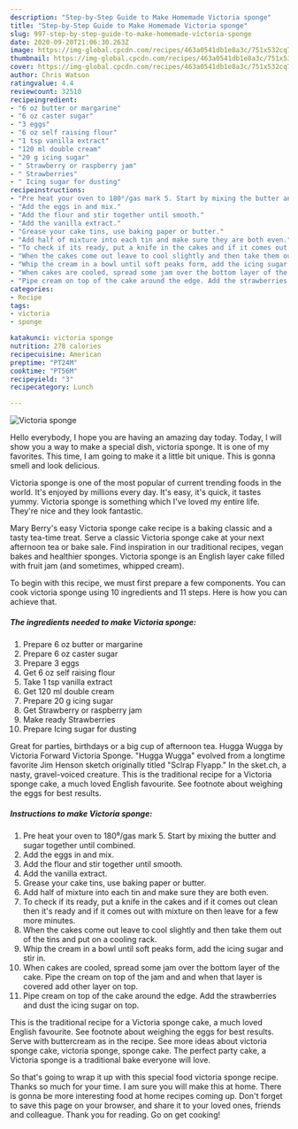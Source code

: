 ```yaml
---
description: "Step-by-Step Guide to Make Homemade Victoria sponge"
title: "Step-by-Step Guide to Make Homemade Victoria sponge"
slug: 997-step-by-step-guide-to-make-homemade-victoria-sponge
date: 2020-09-20T21:06:30.263Z
image: https://img-global.cpcdn.com/recipes/463a0541db1e8a3c/751x532cq70/victoria-sponge-recipe-main-photo.jpg
thumbnail: https://img-global.cpcdn.com/recipes/463a0541db1e8a3c/751x532cq70/victoria-sponge-recipe-main-photo.jpg
cover: https://img-global.cpcdn.com/recipes/463a0541db1e8a3c/751x532cq70/victoria-sponge-recipe-main-photo.jpg
author: Chris Watson
ratingvalue: 4.4
reviewcount: 32510
recipeingredient:
- "6 oz butter or margarine"
- "6 oz caster sugar"
- "3 eggs"
- "6 oz self raising flour"
- "1 tsp vanilla extract"
- "120 ml double cream"
- "20 g icing sugar"
- " Strawberry or raspberry jam"
- " Strawberries"
- " Icing sugar for dusting"
recipeinstructions:
- "Pre heat your oven to 180⁰/gas mark 5. Start by mixing the butter and sugar together until combined."
- "Add the eggs in and mix."
- "Add the flour and stir together until smooth."
- "Add the vanilla extract."
- "Grease your cake tins, use baking paper or butter."
- "Add half of mixture into each tin and make sure they are both even."
- "To check if its ready, put a knife in the cakes and if it comes out clean then it&#39;s ready and if it comes out with mixture on then leave for a few more minutes."
- "When the cakes come out leave to cool slightly and then take them out of the tins and put on a cooling rack."
- "Whip the cream in a bowl until soft peaks form, add the icing sugar and stir in."
- "When cakes are cooled, spread some jam over the bottom layer of the cake. Pipe the cream on top of the jam and and when that layer is covered add other layer on top."
- "Pipe cream on top of the cake around the edge. Add the strawberries and dust the icing sugar on top."
categories:
- Recipe
tags:
- victoria
- sponge

katakunci: victoria sponge 
nutrition: 278 calories
recipecuisine: American
preptime: "PT24M"
cooktime: "PT56M"
recipeyield: "3"
recipecategory: Lunch

---
```



![Victoria sponge](https://img-global.cpcdn.com/recipes/463a0541db1e8a3c/751x532cq70/victoria-sponge-recipe-main-photo.jpg)

Hello everybody, I hope you are having an amazing day today. Today, I will show you a way to make a special dish, victoria sponge. It is one of my favorites. This time, I am going to make it a little bit unique. This is gonna smell and look delicious.

Victoria sponge is one of the most popular of current trending foods in the world. It's enjoyed by millions every day. It's easy, it's quick, it tastes yummy. Victoria sponge is something which I've loved my entire life. They're nice and they look fantastic.

Mary Berry&#39;s easy Victoria sponge cake recipe is a baking classic and a tasty tea-time treat. Serve a classic Victoria sponge cake at your next afternoon tea or bake sale. Find inspiration in our traditional recipes, vegan bakes and healthier sponges. Victoria sponge is an English layer cake filled with fruit jam (and sometimes, whipped cream).


To begin with this recipe, we must first prepare a few components. You can cook victoria sponge using 10 ingredients and 11 steps. Here is how you can achieve that.

<!--inarticleads1-->

##### The ingredients needed to make Victoria sponge:

1. Prepare 6 oz butter or margarine
1. Prepare 6 oz caster sugar
1. Prepare 3 eggs
1. Get 6 oz self raising flour
1. Take 1 tsp vanilla extract
1. Get 120 ml double cream
1. Prepare 20 g icing sugar
1. Get  Strawberry or raspberry jam
1. Make ready  Strawberries
1. Prepare  Icing sugar for dusting


Great for parties, birthdays or a big cup of afternoon tea. Hugga Wugga by Victoria Forward Victoria Sponge. &#34;Hugga Wugga&#34; evolved from a longtime favorite Jim Henson sketch originally titled &#34;Sclrap Flyapp.&#34; In the sket.ch, a nasty, gravel-voiced creature. This is the traditional recipe for a Victoria sponge cake, a much loved English favourite. See footnote about weighing the eggs for best results. 

<!--inarticleads2-->

##### Instructions to make Victoria sponge:

1. Pre heat your oven to 180⁰/gas mark 5. Start by mixing the butter and sugar together until combined.
1. Add the eggs in and mix.
1. Add the flour and stir together until smooth.
1. Add the vanilla extract.
1. Grease your cake tins, use baking paper or butter.
1. Add half of mixture into each tin and make sure they are both even.
1. To check if its ready, put a knife in the cakes and if it comes out clean then it&#39;s ready and if it comes out with mixture on then leave for a few more minutes.
1. When the cakes come out leave to cool slightly and then take them out of the tins and put on a cooling rack.
1. Whip the cream in a bowl until soft peaks form, add the icing sugar and stir in.
1. When cakes are cooled, spread some jam over the bottom layer of the cake. Pipe the cream on top of the jam and and when that layer is covered add other layer on top.
1. Pipe cream on top of the cake around the edge. Add the strawberries and dust the icing sugar on top.


This is the traditional recipe for a Victoria sponge cake, a much loved English favourite. See footnote about weighing the eggs for best results. Serve with buttercream as in the recipe. See more ideas about victoria sponge cake, victoria sponge, sponge cake. The perfect party cake, a Victoria sponge is a traditional bake everyone will love. 

So that's going to wrap it up with this special food victoria sponge recipe. Thanks so much for your time. I am sure you will make this at home. There is gonna be more interesting food at home recipes coming up. Don't forget to save this page on your browser, and share it to your loved ones, friends and colleague. Thank you for reading. Go on get cooking!
